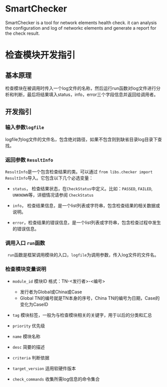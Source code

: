 SmartChecker
========================

SmartChecker is a tool for network elements health check. it can analysis the configuration 
and log of networkc elements and generate a report for the check result.


# 检查模块开发指引

## 基本原理
检查模块在被调用时传入一个log文件的名称，然后运行run函数对log文件进行分析和判断，最后将结果填入status，info，error三个字段信息并返回给调用者。

## 开发指引
### 输入参数`logfile`
 logfile为log文件的文件名，包含绝对路径，如果不包含则到缺省目录log目录下查找。

### 返回参数 `ResultInfo`
 `ResultInfo`是一个包含检查结果的类。可以通过 `from libs.checker import ResultInfo`导入。它包含以下几个必选变量：

 * `status`， 检查结果状态，在`CheckStatus`中定义。比如：`PASSED`, `FAILED`, `UNKNOWN`等，详细情况请参阅 `CheckStatus`
 
 * `info`， 检查结果信息，是一个list列表或字符串，包含检查结果的相关数据或说明。
 
 * `error`，检查结果的错误信息，是一个list列表或字符串，包含检查过程中发生的错误信息。

### 调用入口 `run`函数

` run`函数是框架调用模块的入口，`logfile`为调用参数，传入log文件的文件名。

### 检查模块变量说明

* `module_id` 模块ID
   格式：TN-<发行者>-<编号>
  
  - 发行者为Global或China或Case
  - Global TN的编号就是TN本身的序号，China TN的编号为日期，Case的变化为CaseID

* `tag` 模块标签，一般为与检查模块相关的关键字，用于以后的分类和汇总

* `priority` 优先级

* `name` 模块名称

* `desc` 简要的描述

* `criteria` 判断依据

* `target_version` 适用软硬件版本

* `check_commands`  收集所需log信息的命令集合


